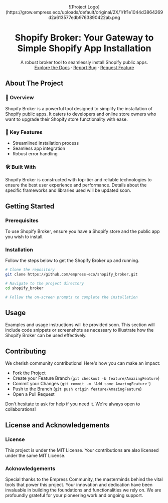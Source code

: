 <div align="center">
![Project Logo](https://grow.empress.eco/uploads/default/original/2X/1/1f1e1044d3864269d2a613577edb9763890422ab.png
<h1 align="center">Shopify Broker: Your Gateway to Simple Shopify App Installation</h1>
<p align="center">
A robust broker tool to seamlessly install Shopify public apps.
<br />
<a href="https://grow.empress.eco/">Explore the Docs</a>
·
<a href="https://github.com/empress-eco/shopify_broker/issues">Report Bug</a>
·
<a href="https://github.com/empress-eco/shopify_broker/issues">Request Feature</a>
</p>
</div>

## About The Project

### 📖 Overview
Shopify Broker is a powerful tool designed to simplify the installation of Shopify public apps. It caters to developers and online store owners who want to upgrade their Shopify store functionality with ease.

### 🌟 Key Features
- Streamlined installation process
- Seamless app integration
- Robust error handling

### 🛠 Built With
Shopify Broker is constructed with top-tier and reliable technologies to ensure the best user experience and performance. Details about the specific frameworks and libraries used will be updated soon.

## Getting Started

### Prerequisites
To use Shopify Broker, ensure you have a Shopify store and the public app you wish to install.

### Installation
Follow the steps below to get the Shopify Broker up and running.

```sh
# Clone the repository
git clone https://github.com/empress-eco/shopify_broker.git

# Navigate to the project directory
cd shopify_broker

# Follow the on-screen prompts to complete the installation
```

## Usage
Examples and usage instructions will be provided soon. This section will include code snippets or screenshots as necessary to illustrate how the Shopify Broker can be used effectively.

## Contributing
We cherish community contributions! Here's how you can make an impact:

- Fork the Project
- Create your Feature Branch (`git checkout -b feature/AmazingFeature`)
- Commit your Changes (`git commit -m 'Add some AmazingFeature'`)
- Push to the Branch (`git push origin feature/AmazingFeature`)
- Open a Pull Request

Don't hesitate to ask for help if you need it. We're always open to collaborations!

## License and Acknowledgements

### License
This project is under the MIT License. Your contributions are also licensed under the same MIT License.

### Acknowledgements
Special thanks to the Empress Community, the masterminds behind the vital tools that power this project. Your innovation and dedication have been invaluable in building the foundations and functionalities we rely on. We are profoundly grateful for your pioneering work and ongoing support.
```
